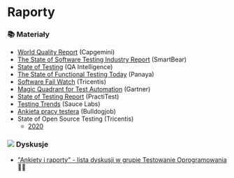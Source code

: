 # Raporty

### 📚 Materiały <a id="materialy"></a>

* [World Quality Report](https://www.microfocus.com/media/report/world-quality-report-2021-22.pdf) \(Capgemini\)
* [The State of Software Testing Industry Report](https://smartbear.com/resources/?Search=state%20of%20testing&Type=eBooks) \(SmartBear\)
* [State of Testing](https://qablog.practitest.com/state-of-testing/) \(QA Intelligence\)
* [The State of Functional Testing Today](https://go.panaya.com/testing-trends-survey-2018.html) \(Panaya\)
* [Software Fail Watch](https://www.tricentis.com/resources/software-fail-watch-5th-edition/) \(Tricentis\)
* [Magic Quadrant for Test Automation](https://www.tricentis.com/resources/gartner-magic-quadrant-software-test-automation/) \(Gartner\)
* [State of Testing Report](https://qablog.practitest.com/state-of-testing-report-2019/) \(PractiTest\)
* [Testing Trends](https://saucelabs.com/resources/white-papers/testing-trends-for-2018) \(Sauce Labs\)
* [Ankieta pracy testera](https://bulldogjob.pl/it_report/2020/tester) \(Bulldogjob\)
* State of Open Source Testing \(Tricentis\)
  * [2020](https://www.tricentis.com/state-of-open-source-2020/)

###  ![](https://firebasestorage.googleapis.com/v0/b/gitbook-28427.appspot.com/o/assets%2F-LH5DbF8PruqD5AZtwmh%2F-LIClGvQkKBYdeSEtDhc%2F-LIClJO47j2s5w4uhanp%2Ficons8-facebook-50.png?alt=media&token=572b2d58-2450-4e88-984c-b630918f94b3) **Dyskusje** <a id="dyskusje"></a>

* ​["Ankiety i raporty" - lista dyskusji w grupie Testowanie Oprogramowania](https://www.facebook.com/groups/141683635854223/post_tags/?post_tag_id=1765192506836653) 🏤🌞



